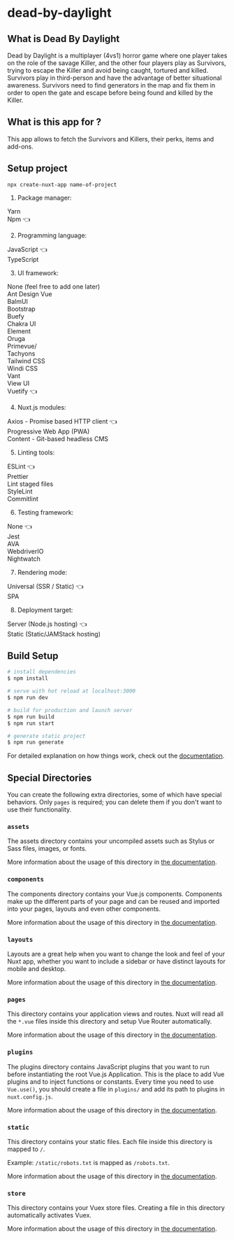 # dead-by-daylight

## What is Dead By Daylight

Dead by Daylight is a multiplayer (4vs1) horror game where one player takes on the role of the savage Killer, and the other four players play as Survivors, trying to escape the Killer and avoid being caught, tortured and killed. Survivors play in third-person and have the advantage of better situational awareness. Survivors need to find generators in the map and fix them in order to open the gate and escape before being found and killed by the Killer.

## What is this app for ?

This app allows to fetch the Survivors and Killers, their perks, items and add-ons.

## Setup project

```
npx create-nuxt-app name-of-project
```

1. Package manager: <br />

Yarn <br />
Npm 👈

2. Programming language: <br />

JavaScript 👈 <br />
TypeScript

3. UI framework: <br />

None (feel free to add one later)<br />
Ant Design Vue <br />
BalmUI <br />
Bootstrap <br />
Buefy <br />
Chakra UI <br />
Element <br />
Oruga <br />
Primevue/ <br />
Tachyons <br />
Tailwind CSS <br />
Windi CSS <br />
Vant <br />
View UI <br />
Vuetify 👈

4. Nuxt.js modules: <br />

Axios - Promise based HTTP client 👈 <br />
Progressive Web App (PWA) <br />
Content - Git-based headless CMS

5. Linting tools: <br />

ESLint 👈 <br />
Prettier <br />
Lint staged files <br />
StyleLint <br />
Commitlint

6. Testing framework: <br />

None 👈 <br />
Jest <br />
AVA <br />
WebdriverIO <br />
Nightwatch

7. Rendering mode: <br />

Universal (SSR / Static) 👈 <br />
SPA

8. Deployment target: <br />

Server (Node.js hosting) 👈 <br />
Static (Static/JAMStack hosting)

## Build Setup

```bash
# install dependencies
$ npm install

# serve with hot reload at localhost:3000
$ npm run dev

# build for production and launch server
$ npm run build
$ npm run start

# generate static project
$ npm run generate
```

For detailed explanation on how things work, check out the [documentation](https://nuxtjs.org).

## Special Directories

You can create the following extra directories, some of which have special behaviors. Only `pages` is required; you can delete them if you don't want to use their functionality.

### `assets`

The assets directory contains your uncompiled assets such as Stylus or Sass files, images, or fonts.

More information about the usage of this directory in [the documentation](https://nuxtjs.org/docs/2.x/directory-structure/assets).

### `components`

The components directory contains your Vue.js components. Components make up the different parts of your page and can be reused and imported into your pages, layouts and even other components.

More information about the usage of this directory in [the documentation](https://nuxtjs.org/docs/2.x/directory-structure/components).

### `layouts`

Layouts are a great help when you want to change the look and feel of your Nuxt app, whether you want to include a sidebar or have distinct layouts for mobile and desktop.

More information about the usage of this directory in [the documentation](https://nuxtjs.org/docs/2.x/directory-structure/layouts).


### `pages`

This directory contains your application views and routes. Nuxt will read all the `*.vue` files inside this directory and setup Vue Router automatically.

More information about the usage of this directory in [the documentation](https://nuxtjs.org/docs/2.x/get-started/routing).

### `plugins`

The plugins directory contains JavaScript plugins that you want to run before instantiating the root Vue.js Application. This is the place to add Vue plugins and to inject functions or constants. Every time you need to use `Vue.use()`, you should create a file in `plugins/` and add its path to plugins in `nuxt.config.js`.

More information about the usage of this directory in [the documentation](https://nuxtjs.org/docs/2.x/directory-structure/plugins).

### `static`

This directory contains your static files. Each file inside this directory is mapped to `/`.

Example: `/static/robots.txt` is mapped as `/robots.txt`.

More information about the usage of this directory in [the documentation](https://nuxtjs.org/docs/2.x/directory-structure/static).

### `store`

This directory contains your Vuex store files. Creating a file in this directory automatically activates Vuex.

More information about the usage of this directory in [the documentation](https://nuxtjs.org/docs/2.x/directory-structure/store).
